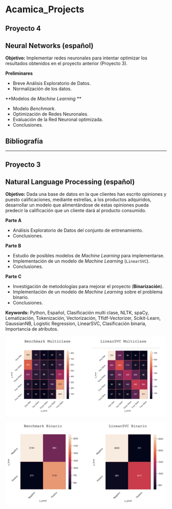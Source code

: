 # Acamica_Projects

## Proyecto 4

## Neural Networks (español)

**Objetivo:** Implementar redes neuronales para intentar optimizar los resultados obtenidos en el proyecto anterior (Proyecto 3).

**Preliminares**

- Breve Análisis Exploratorio de Datos.
- Normalización de los datos.

**Modelos de *Machine Learning* **

- Modelo *Benchmark*.
- Optimización de Redes Neuronales.
- Evaluación de la Red Neuronal optimizada.
- Conclusiones.

## Bibliografía

------------------------------------------------------------------------------------------

## Proyecto 3

## Natural Language Processing (español)

**Objetivo:** Dada una base de datos en la que clientes han escrito opiniones y puesto calificaciones, mediante estrellas, a los productos adquiridos, desarrollar un modelo que alimentándose de estas opiniones pueda predecir la calificación que un cliente dará al producto consumido.

**Parte A**

- Análisis Exploratorio de Datos del conjunto de entrenamiento.
- Conclusiones.

**Parte B**

- Estudio de posibles modelos de *Machine Learning* para implementarse.
- Implementación de un modelo de *Machine Learning* (`LinearSVC`).
- Conclusiones.

**Parte C**

- Investigación de metodologías para mejorar el proyecto (**Binarización**).
- Implementación de un modelo de *Machine Learning* sobre el problema binario.
- Conclusiones.

**Keywords:** Python, Español, Clasificación multi clase, NLTK, spaCy, Lematización, Tokenización, Vectorización, TfIdf-Vectorizer, Scikit-Learn, GaussianNB, Logistic Regression, LinearSVC, Clasificación binaria, Importancia de atributos.

![Multiclase](https://github.com/Pozzo740/Acamica_Projects/blob/main/Multiclase.png)

![Binario](https://github.com/Pozzo740/Acamica_Projects/blob/main/Binario.png)
